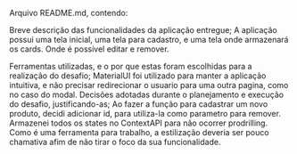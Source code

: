 Arquivo README.md, contendo:

Breve descrição das funcionalidades da aplicação entregue;
A aplicação possui uma tela inicial, uma tela para cadastro, e uma tela onde armazenará os cards. Onde é possível editar e remover.

Ferramentas utilizadas, e o por que estas foram escolhidas para a realização do desafio;
MaterialUI foi utilizado para manter a aplicação intuitiva, e não precisar redirecionar o usuario para uma outra pagina, como no caso do modal.
Decisões adotadas durante o planejamento e execução do desafio, justificando-as;
Ao fazer a função para cadastrar um novo produto, decidi adicionar id, para utiliza-la como parametro para remover. Armazenei todos os states no ContextAPI para não ocorrer prodrilling. Como é uma ferramenta para trabalho, a estilização deveria ser pouco chamativa afim de não tirar o foco da sua funcionalidade.
